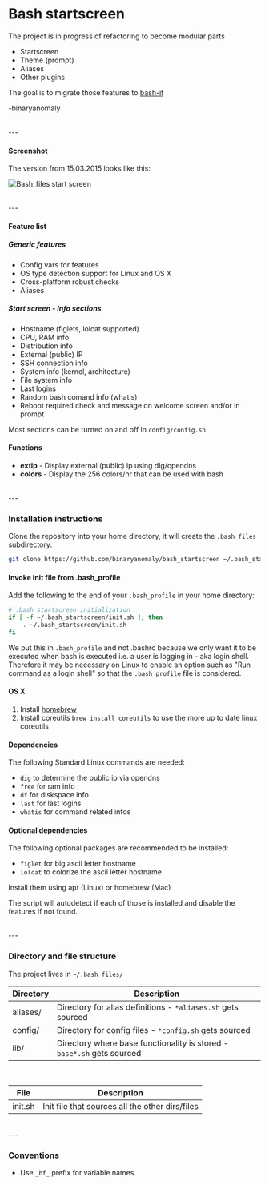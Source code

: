 # Bash startscreen

The project is in progress of refactoring to become modular parts

- Startscreen
- Theme (prompt)
- Aliases
- Other plugins

The goal is to migrate those features to [bash-it](https://github.com/Bash-it/bash-it)

-binaryanomaly

<br>
---

#### Screenshot
The version from 15.03.2015 looks like this:

![Bash_files start screen](http://i.imgur.com/2D5fg2D.png "Bash_files start screen")

<br>
---
<br>


#### Feature list

##### Generic features
 - Config vars for features
 - OS type detection support for Linux and OS X
 - Cross-platform robust checks
 - Aliases


##### Start screen - Info sections
 - Hostname (figlets, lolcat supported)
 - CPU, RAM info
 - Distribution info
 - External (public) IP
 - SSH connection info
 - System info (kernel, architecture)
 - File system info
 - Last logins
 - Random bash comand info (whatis)
 - Reboot required check and message on welcome screen and/or in prompt

Most sections can be turned on and off in `config/config.sh`

#### Functions
 - **extip** - Display external (public) ip using dig/opendns
 - **colors** - Display the 256 colors/nr that can be used with bash

<br>
---
<br>


### Installation instructions

Clone the repository into your home directory, it will create the `.bash_files` subdirectory:

```bash
git clone https://github.com/binaryanomaly/bash_startscreen ~/.bash_startscreen
```


#### Invoke init file from .bash_profile

Add the following to the end of your `.bash_profile` in your home directory:

```bash
# .bash_startscreen initialization
if [ -f ~/.bash_startscreen/init.sh ]; then
    . ~/.bash_startscreen/init.sh
fi
```

We put this in `.bash_profile` and not .bashrc because we only want it to be executed when bash is executed i.e. a user is logging in - aka login shell.
Therefore it may be necessary on Linux to enable an option such as "Run command as a login shell" so that the `.bash_profile` file is considered.

#### OS X

1. Install [homebrew](http://brew.sh)
2. Install coreutils ```brew install coreutils``` to use the more up to date linux coreutils

#### Dependencies

The following Standard Linux commands are needed:

- `dig` to determine the public ip via opendns
- `free` for ram info
- `df` for diskspace info
- `last` for last logins
- `whatis` for command related infos


#### Optional dependencies

The following optional packages are recommended to be installed:

- `figlet` for big ascii letter hostname
- `lolcat` to colorize the ascii letter hostname

Install them using apt (Linux) or homebrew (Mac)

The script will autodetect if each of those is installed and disable the features if not found.



<br>
---
<br>

### Directory and file structure

The project lives in `~/.bash_files/`

| Directory | Description |
| ---- | ----------- |
| aliases/  | Directory for alias definitions - `*aliases.sh` gets sourced |
| config/  | Directory for config files - `*config.sh` gets sourced |
| lib/ | Directory where base functionality is stored - `base*.sh` gets sourced |

<br>


| File | Description |
| ---- | ----------- |
| init.sh  | Init file that sources all the other dirs/files |

<br>
---
<br>

### Conventions

 - Use `_bf_` prefix for variable names
